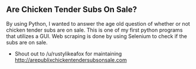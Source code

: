 ## Are Chicken Tender Subs On Sale?

By using Python, I wanted to answer the age old question of whether or not chicken tender subs are on sale. This is one of my first python programs that utilizes a GUI. Web scraping is done by using Selenium to check if the subs are on sale.

* Shout out to /u/rustylikeafox for maintaining http://arepublixchickentendersubsonsale.com